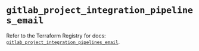 # `gitlab_project_integration_pipelines_email`

Refer to the Terraform Registry for docs: [`gitlab_project_integration_pipelines_email`](https://registry.terraform.io/providers/gitlabhq/gitlab/18.1.1/docs/resources/project_integration_pipelines_email).
